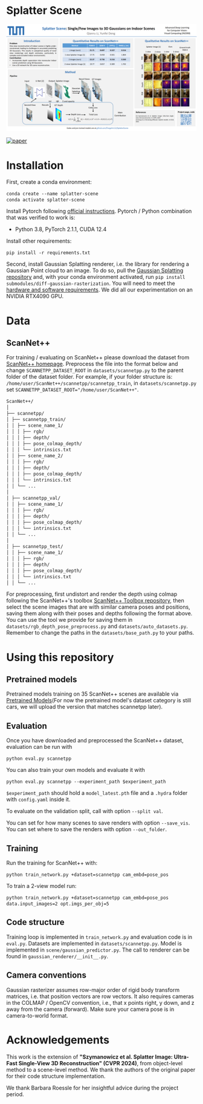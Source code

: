 # Splatter Scene

<img src="./demo_examples/poster.png"
            alt="Poster."/>

[![paper](https://img.shields.io/badge/_-Paper-blue?logo=adobeacrobatreader)](https://github.com/Pangolin112/SplatterScene/blob/main/demo_examples/ADL4CV_Report_resized.pdf)&nbsp;&nbsp;

# Installation

First, create a conda environment: 
```
conda create --name splatter-scene
conda activate splatter-scene
```

Install Pytorch following [official instructions](https://pytorch.org). Pytorch / Python combination that was verified to work is:
- Python 3.8, PyTorch 2.1.1, CUDA 12.4

Install other requirements:
```
pip install -r requirements.txt
```

Second, install Gaussian Splatting renderer, i.e. the library for rendering a Gaussian Point cloud to an image. To do so, pull the [Gaussian Splatting repository](https://github.com/graphdeco-inria/gaussian-splatting/tree/main) and, with your conda environment activated, run `pip install submodules/diff-gaussian-rasterization`. You will need to meet the [hardware and software requirements](https://github.com/graphdeco-inria/gaussian-splatting/blob/main/README.md#hardware-requirements). We did all our experimentation on an NVIDIA RTX4090 GPU. 


# Data

## ScanNet++
For training / evaluating on ScanNet++ please download the dataset from [ScanNet++ homepage](https://kaldir.vc.in.tum.de/scannetpp/). Preprocess the file into the format below and change `SCANNETPP_DATASET_ROOT` in `datasets/scannetpp.py` to the parent folder of the dataset folder. For example, if your folder structure is: `/home/user/ScanNet++/scannetpp/scannetpp_train`, in `datasets/scannetpp.py` set  `SCANNETPP_DATASET_ROOT="/home/user/ScanNet++"`. 

```
ScanNet++/
│
├── scannetpp/
│ ├── scannetpp_train/
│ │ ├── scene_name_1/
│ │ │ ├── rgb/
│ │ │ ├── depth/
│ │ │ ├── pose_colmap_depth/
│ │ │ └── intrinsics.txt
│ │ ├── scene_name_2/
│ │ │ ├── rgb/
│ │ │ ├── depth/
│ │ │ ├── pose_colmap_depth/
│ │ │ └── intrinsics.txt
│ │ └── ...
│
│ ├── scannetpp_val/
│ │ ├── scene_name_1/
│ │ │ ├── rgb/
│ │ │ ├── depth/
│ │ │ ├── pose_colmap_depth/
│ │ │ └── intrinsics.txt
│ │ └── ...
│
│ ├── scannetpp_test/
│ │ ├── scene_name_1/
│ │ │ ├── rgb/
│ │ │ ├── depth/
│ │ │ ├── pose_colmap_depth/
│ │ │ └── intrinsics.txt
│ │ └── ...
```

For preprocessing, first undistort and render the depth using colmap following the ScanNet++'s toolbox [ScanNet++ Toolbox repository](https://github.com/scannetpp/scannetpp), then select the scene images that are with similar camera poses and positions, saving them along with their poses and depths following the format above. You can use the tool we provide for saving them in `datasets/rgb_depth_pose_preprocess.py` and `datasets/auto_datasets.py`. Remember to change the paths in the `datasets/base_path.py` to your paths.

# Using this repository

## Pretrained models

Pretrained models training on 35 ScanNet++ scenes are available via [Pretrained Models](https://drive.google.com/drive/folders/1hGTX3XAeV3bd8tpp-CGDJDOdZB9LJrDu?usp=sharing)(For now the pretrained model's dataset category is still cars, we will upload the version that matches scannetpp later).

## Evaluation

Once you have downloaded and preprocessed the ScanNet++ dataset, evaluation can be run with 
```
python eval.py scannetpp
```

You can also train your own models and evaluate it with 
```
python eval.py scannetpp --experiment_path $experiment_path
```
`$experiment_path` should hold a `model_latest.pth` file and a `.hydra` folder with `config.yaml` inside it.

To evaluate on the validation split, call with option `--split val`.

You can set for how many scenes to save renders with option `--save_vis`.
You can set where to save the renders with option `--out_folder`.

## Training

Run the training for ScanNet++ with:
```
python train_network.py +dataset=scannetpp cam_embd=pose_pos
```

To train a 2-view model run:
```
python train_network.py +dataset=scannetpp cam_embd=pose_pos data.input_images=2 opt.imgs_per_obj=5
```

## Code structure

Training loop is implemented in `train_network.py` and evaluation code is in `eval.py`. Datasets are implemented in `datasets/scannetpp.py`. Model is implemented in `scene/gaussian_predictor.py`. The call to renderer can be found in `gaussian_renderer/__init__.py`.

## Camera conventions

Gaussian rasterizer assumes row-major order of rigid body transform matrices, i.e. that position vectors are row vectors. It also requires cameras in the COLMAP / OpenCV convention, i.e., that x points right, y down, and z away from the camera (forward). Make sure your camera pose is in camera-to-world format.

# Acknowledgements

This work is the extension of **"Szymanowicz et al. Splatter Image: Ultra-Fast Single-View 3D Reconstruction" (CVPR 2024)**, from object-level method to a scene-level method. We thank the authors of the original paper for their code structure implementation.

We thank Barbara Roessle for her insightful advice during the project period.

